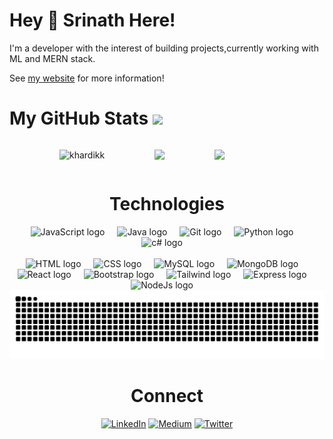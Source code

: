 <h1 align="left">Hey 👋 Srinath Here!</h1>


I'm a developer with the interest of building projects,currently working with ML and MERN stack.

See [my website](https://srinathreddy.netlify.app/) for more information!



<h1> My GitHub Stats <img src='https://media1.giphy.com/media/du3J3cXyzhj75IOgvA/giphy.gif?cid=ecf05e47x2g034i9pzwtzzsd3xgg2w9nr94t4tflbbgo3008&rid=giphy.gif' width='22px'> </h1>

<div style="display: flex; justify-content: space-evenly; align-items: center; flex-wrap: wrap;">
  <p align="left"> 
    <img src="https://komarev.com/ghpvc/?username=siddu015&label=Profile%20views&color=0e75b6&style=flat" alt="khardikk" /> 
  </p>
  
  <img  src="https://streak-stats.demolab.com?user=siddu015&theme=aura&hide_border=true&card_width=550"/>
  <img  src="https://github-readme-stats.vercel.app/api?username=siddu015&theme=aura&include_all_commits=true&card_width=550&hide_border=true&rank_icon=github"/> </br>
</div>




<h1 align="center">Technologies</h1>

<div align="center">
  <img src="https://skillicons.dev/icons?i=js" height="40" alt="JavaScript logo"  />
  <img width="12" />
  <img src="https://skillicons.dev/icons?i=java" height="40" alt="Java logo"  />
  <img width="12" />
  <img src="https://skillicons.dev/icons?i=git" height="40" alt="Git logo"  />
  <img width="12" />
  <img src="https://skillicons.dev/icons?i=py" height="40" alt="Python logo"  />
  <img width="12" />
  <img src="https://skillicons.dev/icons?i=c" height="40" alt="c# logo"  />
  <img width="12" />
  <br/>  <br/>
  <img src="https://skillicons.dev/icons?i=html" height="40" alt="HTML logo"  />
  <img width="12" />
  <img src="https://skillicons.dev/icons?i=css" height="40" alt="CSS logo"  />
  <img width="12" />
  <img src="https://skillicons.dev/icons?i=mysql" height="40" alt="MySQL logo"  />
  <img width="12" />
  <img src="https://skillicons.dev/icons?i=mongodb" height="40" alt="MongoDB logo"  />
  <img width="12" />
  <img src="https://skillicons.dev/icons?i=react" height="40" alt="React logo"  />
  <img width="12" />
  <img src="https://skillicons.dev/icons?i=bootstrap" height="40" alt="Bootstrap logo" />
  <img width="12" />
  <img src="https://skillicons.dev/icons?i=tailwind" height="40" alt="Tailwind logo" />
  <img width="12" />
  <img src="https://skillicons.dev/icons?i=express" height="40" alt="Express logo" />
  <img width="12" />
  <img src="https://skillicons.dev/icons?i=nodejs" height="40" alt="NodeJs logo" />
  <img width="12" />
</div>


<!--Snake animation -->

<div align="center">
  <picture>
    <source media="(prefers-color-scheme: dark)" srcset="https://raw.githubusercontent.com/siddu015/siddu015/output/github-contribution-grid-snake.svg dist/github-contribution-grid-snake-dark.svg">
    <source media="(prefers-color-scheme: light)" srcset="https://raw.githubusercontent.com/siddu015/siddu015/output/github-contribution-grid-snake.svg dist/github-contribution-grid-snake.svg">
    <img alt="github contribution grid snake animation" src="https://raw.githubusercontent.com/siddu015/siddu015/output/github-contribution-grid-snake.svg dist/github-contribution-grid-snake-dark.svg">
  </picture>
<div/>



<h1 align="center">Connect</h1>

<p align="center">

  [![LinkedIn](https://img.shields.io/badge/LinkedIn-%230077B5.svg?logo=linkedin&logoColor=white)](https://linkedin.com/in/https://www.linkedin.com/in/srinath-reddy-0a57a224b/) [![Medium](https://img.shields.io/badge/Medium-12100E?logo=medium&logoColor=white)](https://medium.com/@https://hashnode.com/@srinathhh) [![Twitter](https://img.shields.io/badge/Twitter-%231DA1F2.svg?logo=Twitter&logoColor=white)](https://twitter.com/https://twitter.com/Srinath0115) 

</p>

